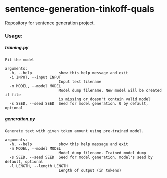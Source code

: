 # sentence-generation-tinkoff-quals
Repository for sentence generation project. 


### Usage: 

##### training.py

```
Fit the model

arguments:
  -h, --help            show this help message and exit
  -i INPUT, --input INPUT
                        Input text filename
  -m MODEL, --model MODEL
                        Model dump filename. New model will be created if file
                        is missing or doesn't contain valid model
  -s SEED, --seed SEED  Seed for model generation. 0 by default, optional

```

##### generation.py

```
Generate text with given token amount using pre-trained model.

arguments:
  -h, --help            show this help message and exit
  -m MODEL, --model MODEL
                        Model dump filename. Trained model dump
  -s SEED, --seed SEED  Seed for model generation. model's seed by default, optional
  -l LENGTH, --length LENGTH
                        Length of output (in tokens)

```
